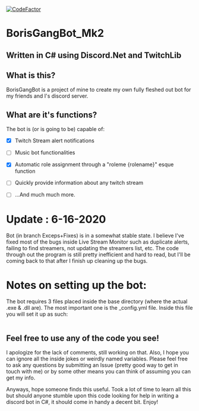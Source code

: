 [![CodeFactor](https://www.codefactor.io/repository/github/joeyscodingprojects/borisgangbot_mk2/badge/master)](https://www.codefactor.io/repository/github/joeyscodingprojects/borisgangbot_mk2/overview/master)
# BorisGangBot_Mk2

## Written in C# using Discord.Net and TwitchLib


## What is this?
BorisGangBot is a project of mine to create my own fully fleshed out bot for my friends and I's discord server.


## What are it's functions?
The bot is (or is going to be) capable of:
- [x] Twitch Stream alert notifications
- [ ] Music bot functionalities
- [x] Automatic role assignment through a "roleme {rolename}" esque function
- [ ] Quickly provide information about any twitch stream
- [ ] ...And much much more.


# Update : 6-16-2020
Bot (in branch Exceps+Fixes) is in a somewhat stable state. I believe I've fixed most of the
bugs inside Live Stream Monitor such as duplicate alerts, failing to find streamers, not updating
the streamers list, etc. The code through out the program is still pretty inefficient and hard to
read, but I'll be coming back to that after I finish up cleaning up the bugs.

# Notes on setting up the bot:
The bot requires 3 files placed inside the base directory (where the actual .exe & .dll are). 
The most important one is the \_config.yml file. Inside this file you will set it up as such:
```yaml

```

## Feel free to use any of the code you see!
I apologize for the lack of comments, still working on that. Also, I hope you can ignore
all the inside jokes or weirdly named variables. Please feel free to ask any questions 
by submitting an Issue (pretty good way to get in touch with me) or by some other means
you can think of assuming you can get my info.


Anyways, hope someone finds this useful. Took a lot of time to learn all this but should anyone stumble upon this code
looking for help in writing a discord bot in C#, it should come in handy a decent bit. Enjoy!
